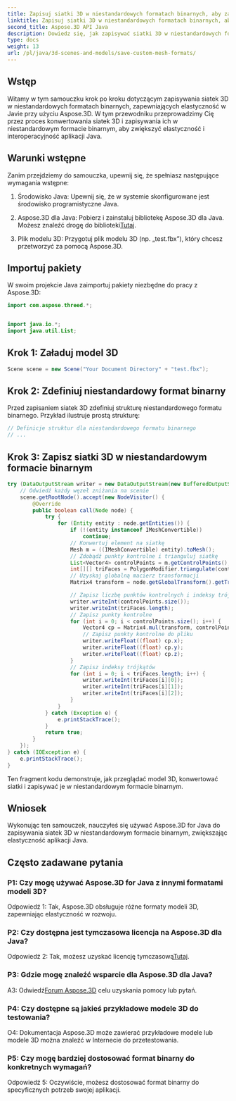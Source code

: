 ```yaml
---
title: Zapisuj siatki 3D w niestandardowych formatach binarnych, aby zapewnić elastyczność w Javie
linktitle: Zapisuj siatki 3D w niestandardowych formatach binarnych, aby zapewnić elastyczność w Javie
second_title: Aspose.3D API Java
description: Dowiedz się, jak zapisywać siatki 3D w niestandardowych formatach binarnych przy użyciu Aspose.3D dla Java. Zwiększ elastyczność aplikacji Java dzięki temu samouczkowi krok po kroku.
type: docs
weight: 13
url: /pl/java/3d-scenes-and-models/save-custom-mesh-formats/
---
```

## Wstęp

Witamy w tym samouczku krok po kroku dotyczącym zapisywania siatek 3D w niestandardowych formatach binarnych, zapewniających elastyczność w Javie przy użyciu Aspose.3D. W tym przewodniku przeprowadzimy Cię przez proces konwertowania siatek 3D i zapisywania ich w niestandardowym formacie binarnym, aby zwiększyć elastyczność i interoperacyjność aplikacji Java.

## Warunki wstępne

Zanim przejdziemy do samouczka, upewnij się, że spełniasz następujące wymagania wstępne:

1. Środowisko Java: Upewnij się, że w systemie skonfigurowane jest środowisko programistyczne Java.

2.  Aspose.3D dla Java: Pobierz i zainstaluj bibliotekę Aspose.3D dla Java. Możesz znaleźć drogę do biblioteki[Tutaj](https://releases.aspose.com/3d/java/).

3. Plik modelu 3D: Przygotuj plik modelu 3D (np. „test.fbx”), który chcesz przetworzyć za pomocą Aspose.3D.

## Importuj pakiety

W swoim projekcie Java zaimportuj pakiety niezbędne do pracy z Aspose.3D:

```java
import com.aspose.threed.*;


import java.io.*;
import java.util.List;
```

## Krok 1: Załaduj model 3D

```java
Scene scene = new Scene("Your Document Directory" + "test.fbx");
```

## Krok 2: Zdefiniuj niestandardowy format binarny

Przed zapisaniem siatek 3D zdefiniuj strukturę niestandardowego formatu binarnego. Przykład ilustruje prostą strukturę:

```java
// Definicje struktur dla niestandardowego formatu binarnego
// ...
```

## Krok 3: Zapisz siatki 3D w niestandardowym formacie binarnym

```java
try (DataOutputStream writer = new DataOutputStream(new BufferedOutputStream(new FileOutputStream("Your Document Directory" + "Save3DMeshesInCustomBinaryFormat_out")))) {
    // Odwiedź każdy węzeł zniżania na scenie
    scene.getRootNode().accept(new NodeVisitor() {
        @Override
        public boolean call(Node node) {
            try {
                for (Entity entity : node.getEntities()) {
                    if (!(entity instanceof IMeshConvertible))
                        continue;
                    // Konwertuj element na siatkę
                    Mesh m = ((IMeshConvertible) entity).toMesh();
                    // Zdobądź punkty kontrolne i trianguluj siatkę
                    List<Vector4> controlPoints = m.getControlPoints();
                    int[][] triFaces = PolygonModifier.triangulate(controlPoints, m.getPolygons());
                    // Uzyskaj globalną macierz transformacji
                    Matrix4 transform = node.getGlobalTransform().getTransformMatrix();

                    // Zapisz liczbę punktów kontrolnych i indeksy trójkątów
                    writer.writeInt(controlPoints.size());
                    writer.writeInt(triFaces.length);
                    // Zapisz punkty kontrolne
                    for (int i = 0; i < controlPoints.size(); i++) {
                        Vector4 cp = Matrix4.mul(transform, controlPoints.get(i));
                        // Zapisz punkty kontrolne do pliku
                        writer.writeFloat((float) cp.x);
                        writer.writeFloat((float) cp.y);
                        writer.writeFloat((float) cp.z);
                    }
                    // Zapisz indeksy trójkątów
                    for (int i = 0; i < triFaces.length; i++) {
                        writer.writeInt(triFaces[i][0]);
                        writer.writeInt(triFaces[i][1]);
                        writer.writeInt(triFaces[i][2]);
                    }
                }
            } catch (Exception e) {
                e.printStackTrace();
            }
            return true;
        }
    });
} catch (IOException e) {
    e.printStackTrace();
}
```

Ten fragment kodu demonstruje, jak przeglądać model 3D, konwertować siatki i zapisywać je w niestandardowym formacie binarnym.

## Wniosek

Wykonując ten samouczek, nauczyłeś się używać Aspose.3D for Java do zapisywania siatek 3D w niestandardowym formacie binarnym, zwiększając elastyczność aplikacji Java.

## Często zadawane pytania

### P1: Czy mogę używać Aspose.3D for Java z innymi formatami modeli 3D?

Odpowiedź 1: Tak, Aspose.3D obsługuje różne formaty modeli 3D, zapewniając elastyczność w rozwoju.

### P2: Czy dostępna jest tymczasowa licencja na Aspose.3D dla Java?

 Odpowiedź 2: Tak, możesz uzyskać licencję tymczasową[Tutaj](https://purchase.aspose.com/temporary-license/).

### P3: Gdzie mogę znaleźć wsparcie dla Aspose.3D dla Java?

 A3: Odwiedź[Forum Aspose.3D](https://forum.aspose.com/c/3d/18) celu uzyskania pomocy lub pytań.

### P4: Czy dostępne są jakieś przykładowe modele 3D do testowania?

O4: Dokumentacja Aspose.3D może zawierać przykładowe modele lub modele 3D można znaleźć w Internecie do przetestowania.

### P5: Czy mogę bardziej dostosować format binarny do konkretnych wymagań?

Odpowiedź 5: Oczywiście, możesz dostosować format binarny do specyficznych potrzeb swojej aplikacji.